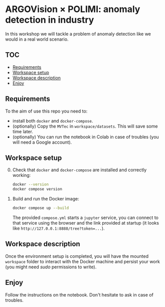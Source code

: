 # ARGOVision × POLIMI: anomaly detection in industry

In this workshop we will tackle a problem of anomaly detection like we would in a real world scenario.

## TOC

* [Requirements](#requirements)
* [Workspace setup](#workspace-setup)
* [Workspace description](#workspace-description)
* [Enjoy](#enjoy)

## Requirements

To the aim of use this repo you need to:

- install both `docker` and `docker-compose`.
- (optionally) Copy the `MVTec` in `workspace/datasets`. This will save some time later.
- (optionally) You can run the notebook in Colab in case of troubles (you will need a Google account).

## Workspace setup

0. Check that `docker` and `docker-compose` are installed and correctly working:

    ```sh
    docker --version
    docker compose version
    ```

1. Build and run the Docker image:

    ```sh
    docker compose up --build
    ```

    The provided `compose.yml` starts a `jupyter` service, you can connect to that service using the
    browser and the link provided at startup (it looks like `http://127.0.0.1:8888/tree?token=...`).


## Workspace description

Once the environment setup is completed, you will have the mounted `workspace` folder to interact
with the Docker machine and persist your work (you might need _sudo_ permissions to write).

## Enjoy

Follow the instructions on the notebook. Don't hesitate to ask in case of troubles.
